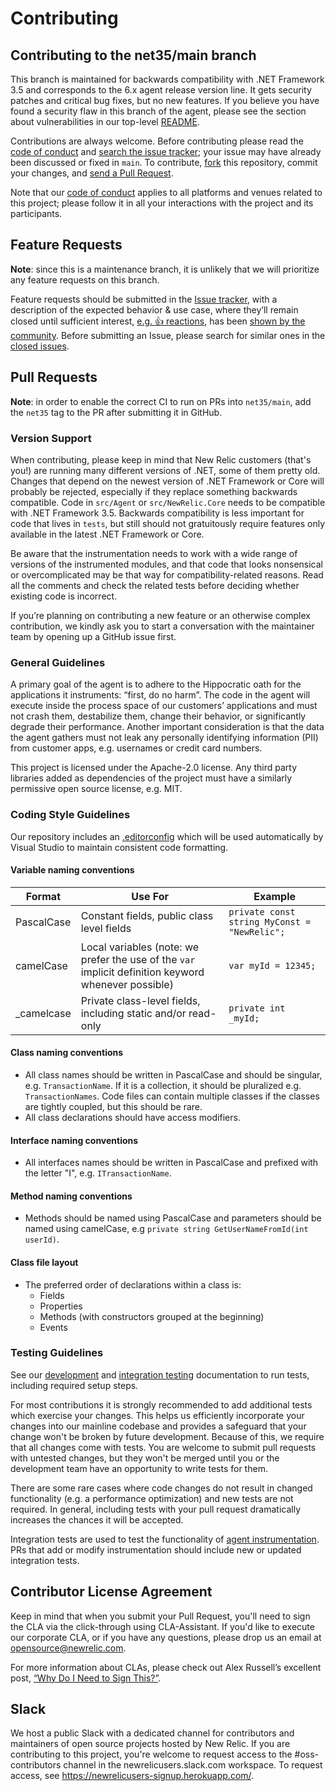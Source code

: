# Contributing

## Contributing to the net35/main branch

This branch is maintained for backwards compatibility with .NET Framework 3.5 and corresponds to the 6.x agent release version line.  It gets security patches and critical bug fixes, but no new features.  If you believe you have found a security flaw in this branch of the agent, please see the section about vulnerabilities in our top-level [README](./README.md).

Contributions are always welcome. Before contributing please read the
[code of conduct](./CODE_OF_CONDUCT.md) and [search the issue tracker](../../issues); your issue may have already been discussed or fixed in `main`. To contribute,
[fork](https://help.github.com/articles/fork-a-repo/) this repository, commit your changes, and [send a Pull Request](https://help.github.com/articles/using-pull-requests/).

Note that our [code of conduct](./CODE_OF_CONDUCT.md) applies to all platforms and venues related to this project; please follow it in all your interactions with the project and its participants.

## Feature Requests

**Note**: since this is a maintenance branch, it is unlikely that we will prioritize any feature requests on this branch. 

Feature requests should be submitted in the [Issue tracker](../../issues), with a description of the expected behavior & use case, where they’ll remain closed until sufficient interest, [e.g. :+1: reactions](https://help.github.com/articles/about-discussions-in-issues-and-pull-requests/), has been [shown by the community](../../issues?q=label%3A%22votes+needed%22+sort%3Areactions-%2B1-desc).
Before submitting an Issue, please search for similar ones in the
[closed issues](../../issues?q=is%3Aissue+is%3Aclosed+label%3Aenhancement).

## Pull Requests

**Note**: in order to enable the correct CI to run on PRs into `net35/main`, add the `net35` tag to the PR after submitting it in GitHub.

### Version Support

When contributing, please keep in mind that New Relic customers (that's you!) are running many different versions of .NET, some of them pretty old. Changes that depend on the newest version of .NET Framework or Core will probably be rejected, especially if they replace something backwards compatible.  Code in `src/Agent` or `src/NewRelic.Core` needs to be compatible with .NET Framework 3.5.  Backwards compatibility is less important for code that lives in `tests`, but still should not gratuitously require features only available in the latest .NET Framework or Core.

Be aware that the instrumentation needs to work with a wide range of versions of the instrumented modules, and that code that looks nonsensical or overcomplicated may be that way for compatibility-related reasons. Read all the comments and check the related tests before deciding whether existing code is incorrect.

If you’re planning on contributing a new feature or an otherwise complex contribution, we kindly ask you to start a conversation with the maintainer team by opening up a GitHub issue first.

### General Guidelines

A primary goal of the agent is to adhere to the Hippocratic oath for the applications it instruments: “first, do no harm”.  The code in the agent will execute inside the process space of our customers’ applications and must not crash them, destabilize them, change their behavior, or significantly degrade their performance.  Another important consideration is that the data the agent gathers must not leak any personally identifying information (PII) from customer apps, e.g. usernames or credit card numbers.

This project is licensed under the Apache-2.0 license.  Any third party libraries added as dependencies of the project must have a similarly permissive open source license, e.g. MIT.

### Coding Style Guidelines

Our repository includes an [.editorconfig](https://github.com/newrelic/newrelic-dotnet-agent/blob/main/.editorconfig) which will be used automatically by Visual Studio to maintain consistent code formatting.

#### Variable naming conventions

| Format      | Use For | Example |
| ----------- | ------- | ------- |
| PascalCase  | Constant fields, public class level fields | `private const string MyConst = "NewRelic";` |
| camelCase  | Local variables (note: we prefer the use of the `var` implicit definition keyword whenever possible) | `var myId = 12345;` |
| _camelcase  | Private class-level fields, including static and/or read-only | `private int _myId;` |

#### Class naming conventions

- All class names should be written in PascalCase and should be singular, e.g. `TransactionName`.  If it is a collection, it should be pluralized e.g. `TransactionNames`.  Code files can contain multiple classes if the classes are tightly coupled, but this should be rare.
- All class declarations should have access modifiers.

#### Interface naming conventions

- All interfaces names should be written in PascalCase and prefixed with the letter "I", e.g. `ITransactionName`.

#### Method naming conventions

- Methods should be named using PascalCase and parameters should be named using camelCase, e.g `private string GetUserNameFromId(int userId)`.

#### Class file layout

- The preferred order of declarations within a class is:
  - Fields
  - Properties
  - Methods (with constructors grouped at the beginning)
  - Events

### Testing Guidelines

See our [development](/docs/development.md) and [integration testing](/docs/integration-tests.md) documentation to run tests, including required setup steps.

For most contributions it is strongly recommended to add additional tests which exercise your changes. This helps us efficiently incorporate your changes into our mainline codebase and provides a safeguard that your change won't be broken by future development. Because of this, we require that all changes come with tests. You are welcome to submit pull requests with untested changes, but they won't be merged until you or the development team have an opportunity to write tests for them.

There are some rare cases where code changes do not result in changed functionality (e.g. a performance optimization) and new tests are not required. In general, including tests with your pull request dramatically increases the chances it will be accepted.

Integration tests are used to test the functionality of [agent instrumentation](/src/Agent/NewRelic/Agent/Extensions/Providers/Wrapper).  PRs that add or modify instrumentation should include new or updated integration tests.

## Contributor License Agreement

Keep in mind that when you submit your Pull Request, you'll need to sign the CLA via the click-through using CLA-Assistant. If you'd like to execute our corporate CLA, or if you have any questions, please drop us an email at opensource@newrelic.com.

For more information about CLAs, please check out Alex Russell’s excellent post,
[“Why Do I Need to Sign This?”](https://infrequently.org/2008/06/why-do-i-need-to-sign-this/).

## Slack

We host a public Slack with a dedicated channel for contributors and maintainers of open source projects hosted by New Relic.  If you are contributing to this project, you're welcome to request access to the #oss-contributors channel in the newrelicusers.slack.com workspace.  To request access, see https://newrelicusers-signup.herokuapp.com/.
